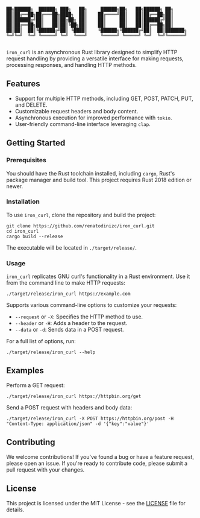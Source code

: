 ```shell
██╗██████╗  ██████╗ ███╗   ██╗     ██████╗██╗   ██╗██████╗ ██╗     
██║██╔══██╗██╔═══██╗████╗  ██║    ██╔════╝██║   ██║██╔══██╗██║     
██║██████╔╝██║   ██║██╔██╗ ██║    ██║     ██║   ██║██████╔╝██║     
██║██╔══██╗██║   ██║██║╚██╗██║    ██║     ██║   ██║██╔══██╗██║     
██║██║  ██║╚██████╔╝██║ ╚████║    ╚██████╗╚██████╔╝██║  ██║███████╗
╚═╝╚═╝  ╚═╝ ╚═════╝ ╚═╝  ╚═══╝     ╚═════╝ ╚═════╝ ╚═╝  ╚═╝╚══════╝
                                                                   
```

`iron_curl` is an asynchronous Rust library designed to simplify HTTP request handling by providing a versatile interface for making requests, processing responses, and handling HTTP methods.

## Features

- Support for multiple HTTP methods, including GET, POST, PATCH, PUT, and DELETE.
- Customizable request headers and body content.
- Asynchronous execution for improved performance with `tokio`.
- User-friendly command-line interface leveraging `clap`.

## Getting Started

### Prerequisites

You should have the Rust toolchain installed, including `cargo`, Rust's package manager and build tool. This project requires Rust 2018 edition or newer.

### Installation

To use `iron_curl`, clone the repository and build the project:

```shell
git clone https://github.com/renatodinizc/iron_curl.git
cd iron_curl
cargo build --release
```

The executable will be located in `./target/release/`.

### Usage

`iron_curl` replicates GNU curl's functionality in a Rust environment. Use it from the command line to make HTTP requests:

```shell
./target/release/iron_curl https://example.com
```

Supports various command-line options to customize your requests:

- `--request` or `-X`: Specifies the HTTP method to use.
- `--header` or `-H`: Adds a header to the request.
- `--data` or `-d`: Sends data in a POST request.

For a full list of options, run:

```shell
./target/release/iron_curl --help
```

## Examples

Perform a GET request:

```shell
./target/release/iron_curl https://httpbin.org/get
```

Send a POST request with headers and body data:

```shell
./target/release/iron_curl -X POST https://httpbin.org/post -H "Content-Type: application/json" -d '{"key":"value"}'
```

## Contributing

We welcome contributions! If you've found a bug or have a feature request, please open an issue. If you're ready to contribute code, please submit a pull request with your changes.

## License

This project is licensed under the MIT License - see the [LICENSE](LICENSE.md) file for details.